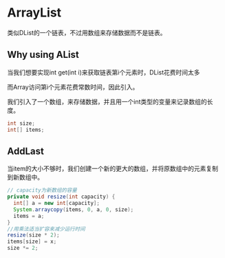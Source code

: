 # ArrayList
类似DList的一个链表，不过用数组来存储数据而不是链表。
## Why using AList
  当我们想要实现int get(int i)来获取链表第i个元素时，DList花费时间太多

  而Array访问第i个元素花费常数时间，因此引入。

  我们引入了一个数组，来存储数据，并且用一个int类型的变量来记录数组的长度。

  ```java
  int size;
  int[] items;
  ```
## AddLast
  当item的大小不够时，我们创建一个新的更大的数组，并将原数组中的元素复制到新数组中。
  ```java
  // capacity为新数组的容量
  private void resize(int capacity) {
    int[] a = new int[capacity];
    System.arraycopy(items, 0, a, 0, size);
    items = a;
  }
  //用乘法适当扩容来减少运行时间
  resize(size * 2);
  items[size] = x;
  size *= 2;
  ```

